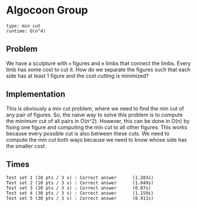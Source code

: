 # Algocoon Group

```
type: min cut
runtime: O(n^4)
```

## Problem

We have a sculpture with `n` figures and `m` limbs that connect the limbs.
Every limb has some cost to cut it. How do we separate the figures such that
each side has at least 1 figure and the cost cutting is minimized?

## Implementation

This is obviously a min cut problem, where we need to find the min cut of any
pair of figures. So, the naive way to solve this problem is to compute the
minimum cut of all pairs in O(n^2). However, this can be done in O(n) by fixing
one figure and computing the min cut to all other figures. This works because
every possible cut is also between these cuts. We need to compute the min cut
both ways because we need to know whose side has the smaller cost.

## Times

```
Test set 1 (10 pts / 3 s) : Correct answer      (1.203s)
Test set 2 (10 pts / 3 s) : Correct answer      (1.049s)
Test set 3 (20 pts / 3 s) : Correct answer      (0.07s)
Test set 4 (30 pts / 3 s) : Correct answer      (1.159s)
Test set 5 (30 pts / 3 s) : Correct answer      (0.911s)
```
